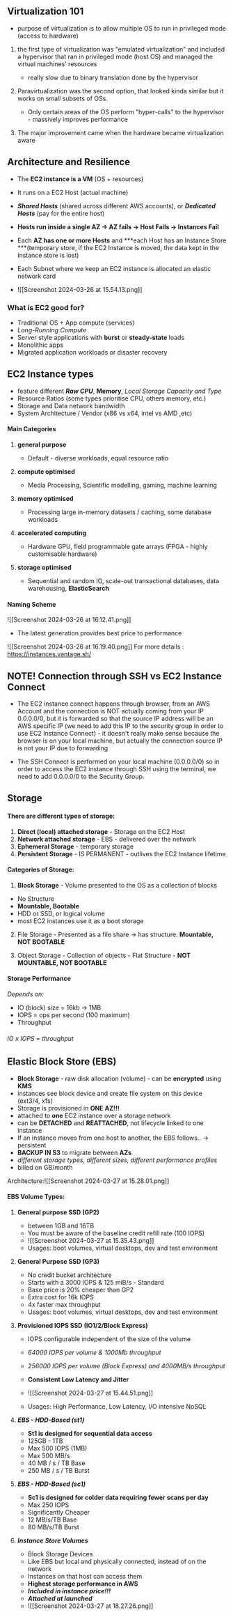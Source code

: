 ## Virtualization 101

- purpose of virtualization is to allow multiple OS to run in privileged mode (access to hardware)
1. the first type of virtualization was "emulated virtualization" and included a hypervisor that ran in privileged mode (host OS) and managed the virtual machines' resources
	- really slow due to binary translation done by the hypervisor
	
2. Paravirtualization was the second option, that looked kinda similar but it works on small subsets of OSs.
	- Only certain areas of the OS perform "hyper-calls" to the hypervisor - massively improves performance

3. The major improvement came when the hardware became virtualization aware


## Architecture and Resilience

- The **EC2 instance is a VM** (OS + resources)
- It runs on a EC2 Host (actual machine)
- ***Shared Hosts*** (shared across different AWS accounts), or ***Dedicated Hosts*** (pay for the entire host)
- **Hosts run inside a single AZ -> AZ fails -> Host Fails -> Instances Fail**

- Each **AZ has one or more Hosts** and ***each Host has an Instance Store ***(temporary store, if the EC2 Instance is moved, the data kept in the instance store is lost)
- Each Subnet where we keep an EC2 instance is allocated an elastic network card
- ![[Screenshot 2024-03-26 at 15.54.13.png]]
### **What is EC2 good for?**

- Traditional OS + App compute (services)
- *Long-Running Compute*
- Server style applications with **burst** or **steady-state** loads
- Monolithic apps
- Migrated application workloads or disaster recovery


## EC2 Instance types

- feature different ***Raw CPU***, **Memory**, *Local Storage Capacity and Type*
- Resource Ratios (some types prioritise CPU, others memory, etc.)
- Storage and Data network bandwidth
- System Architecture / Vendor (x86 vs x64, intel vs AMD ,etc)

#### Main Categories

1. **general purpose**
	- Default - diverse workloads, equal resource ratio

2. **compute optimised**
	- Media Processing, Scientific modelling, gaming, machine learning

3. **memory optimised**
	- Processing large in-memory datasets / caching, some database workloads

4. **accelerated computing**
	- Hardware GPU, field programmable gate arrays (FPGA - highly customisable hardware)

5. **storage optimised**
	- Sequential and random IO, scale-out transactional databases, data warehousing, **ElasticSearch**


#### Naming Scheme

![[Screenshot 2024-03-26 at 16.12.41.png]]

- The latest generation provides best price to performance

![[Screenshot 2024-03-26 at 16.19.40.png]]
For more details : https://instances.vantage.sh/

## NOTE! Connection through SSH vs EC2 Instance Connect

- The EC2 instance connect happens through browser, from an AWS Account and the connection is NOT actually coming from your IP 0.0.0.0/0, but it is forwarded so that the source IP address will be an AWS specific IP (we need to add this IP to the security group in order to use EC2 Instance Connect) - it doesn't really make sense because the browser is on your local machine, but actually the connection source IP is not your IP due to forwarding

- The SSH Connect is performed on your local machine (0.0.0.0/0) so in order to access the EC2 instance through SSH using the terminal, we need to add 0.0.0.0/0 to the Security Group.









## Storage

#### There are different types of storage:
1. **Direct (local) attached storage** - Storage on the EC2 Host
2. **Network attached storage** - EBS - delivered over the network
3. **Ephemeral Storage** - temporary storage
4. **Persistent Storage** - IS PERMANENT - outlives the EC2 Instance lifetime

#### Categories of Storage:
1. **Block Storage** - Volume presented to the OS as a collection of blocks 
  -  No Structure 
  - **Mountable, Bootable** 
  - HDD or SSD, or logical volume	
  - most EC2 instances use it as a boot storage

2. File Storage - Presented as a file share -> has structure. **Mountable, NOT BOOTABLE**

3. Object Storage - Collection of objects - Flat Structure - **NOT MOUNTABLE, NOT BOOTABLE**

#### Storage Performance

*Depends on:*
- IO (block) size = 16kb -> 1MB
- IOPS = ops per second (100 maximum)
- Throughput 
###### *IO x IOPS = throughput*






## Elastic Block Store (EBS)

- **Block Storage** - raw disk allocation (volume) - can be **encrypted** using **KMS**
- instances see block device and create file system on this device (ext3/4, xfs)
- Storage is provisioned in **ONE AZ!!!**
- attached to **one** EC2 instance over a storage network
- can be **DETACHED** and **REATTACHED**, not lifecycle linked to one instance 
- If an instance moves from one host to another, the EBS follows.. -> persistent
- **BACKUP IN S3** to migrate between **AZs**
- *different storage types, different sizes, different performance profiles*
- billed on GB/month

Architecture:![[Screenshot 2024-03-27 at 15.28.01.png]]

#### EBS Volume Types:

1. **General purpose SSD (GP2)**
	- between 1GB and 16TB
	- You must be aware of the baseline credit refill rate (100  IOPS)
	- ![[Screenshot 2024-03-27 at 15.35.43.png]]
	- Usages: boot volumes, virtual desktops, dev and test environment

2. **General Purpose SSD (GP3)**
	- No credit bucket architecture
	- Starts with a 3000 IOPS & 125 miB/s - Standard
	- Base price is 20% cheaper than GP2
	- Extra cost for 16k IOPS
	- 4x faster max throughput
	- Usages: boot volumes, virtual desktops, dev and test environment

3. **Provisioned IOPS SSD (IO1/2/Block Express)**
	- IOPS configurable independent of the size of the volume
	- *64000 IOPS per volume & 1000Mb throughput*
	- *256000 IOPS per volume (Block Express) and 4000MB/s throughput*
	
	- **Consistent Low Latency and Jitter**
	- ![[Screenshot 2024-03-27 at 15.44.51.png]]
	- Usages: High Performance, Low Latency, I/O intensive NoSQL

4. ***EBS - HDD-Based (st1)***
	- **St1 is designed for sequential data access**
	- 125GB - 1TB
	- Max 500 IOPS (1MB)
	- Max 500 MB/s
	- 40 MB / s / TB Base
	- 250 MB / s / TB Burst

5. ***EBS - HDD-Based (sc1)***
	- **Sc1 is designed for colder data requiring fewer scans per day**
	- Max 250 IOPS
	- Significantly Cheaper
	- 12 MB/s/TB Base
	- 80 MB/s/TB Burst

6. ***Instance Store Volumes***
	- Block Storage Devices
	- Like EBS but local and physically connected, instead of on the network
	- Instances on that host can access them
	- **Highest storage performance in AWS**
	- ***Included in instance price!!!***
	- ***Attached at launched***
	- ![[Screenshot 2024-03-27 at 18.27.26.png]]